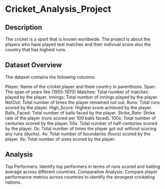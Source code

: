 # Cricket_Analysis_Project

## Description

The cricket is a sport that is known worldwide. The project is about the players who have played test matches and their indiviual score also the country that has highest runs.

## Dataset Overview
The dataset contains the following columns:

Player: Name of the cricket player and theie country in parenthesis.
Span: The span of years like (1955-1970)
Matches: Total number of matches played by the player.
Innings: Total number of innings played by the player.
NotOut: Total number of times the player remained not out.
Runs: Total runs scored by the player.
High_Score: Highest score achieved by the player.
Balls_Faced: Total number of balls faced by the player.
Strike_Rate: Strike rate of the player (runs scored per 100 balls faced).
100s: Total number of centuries scored by the player.
50s: Total number of half-centuries scored by the player.
0s: Total number of times the player got out without scoring any runs (ducks).
4s: Total number of boundaries (fours) scored by the player.
6s: Total number of sixes scored by the player.

## Analysis

Top Performers: Identify top performers in terms of runs scored and batting average across different countries.
Comparative Analysis: Compare player performance metrics across countries to identify the strongest cricketing nations.


